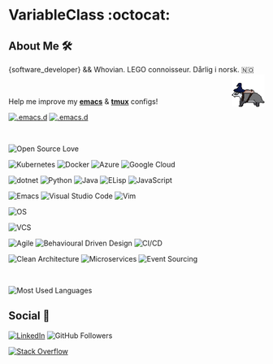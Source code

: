 # VariableClass :octocat:

## About Me :hammer_and_wrench:

{software_developer} && Whovian. LEGO connoisseur. Dårlig i norsk. :norway:
[<img src="https://github.com/VariableClass/VariableClass/blob/master/res/badger.gif?raw=true" width=64 align="right" style="image-rendering: pixelated;" />](https://github.com/VariableClass/2d-platfomer)

<br />

Help me improve my [__emacs__](https://github.com/VariableClass/.emacs.d) & [__tmux__](https://github.com/VariableClass/.tmux) configs!

[![.emacs.d](https://github-readme-stats.vercel.app/api/pin/?username=VariableClass&repo=.emacs.d)](https://github.com/VariableClass/.emacs.d)
[![.emacs.d](https://github-readme-stats.vercel.app/api/pin/?username=VariableClass&repo=tmux)](https://github.com/VariableClass/.tmux)

<br />

![Open Source Love](https://badges.frapsoft.com/os/v1/open-source.png?v=103)

![Kubernetes](https://img.shields.io/badge/platform-kubernetes-blue?style=flat&logo=kubernetes&logoColor=white)
![Docker](https://img.shields.io/badge/platform-docker-blue?style=flat&logo=docker&logoColor=white)
![Azure](https://img.shields.io/badge/platform-azure-navy?style=flat&logo=microsoft%20azure&logoColor=white)
![Google Cloud](https://img.shields.io/badge/platform-google%20cloud-darkred?style=flat&logo=google%20cloud&logoColor=white)

![dotnet](https://img.shields.io/badge/language-c%23-purple?style=flat&logo=.net&logoColor=white)
![Python](https://img.shields.io/badge/language-python-blue?style=flat&logo=python&logoColor=white)
![Java](https://img.shields.io/badge/language-java-orange?style=flat&logo=java&logoColor=white)
![ELisp](https://img.shields.io/badge/language-elisp-violet?style=flat&logo=gnu%20emacs&logoColor=white)
![JavaScript](https://img.shields.io/badge/language-javascript-yellow?style=flat&logo=javascript&logoColor=white)

![Emacs](https://img.shields.io/badge/editor-emacs-violet?style=flat&logo=gnu%20emacs&logoColor=white)
![Visual Studio Code](https://img.shields.io/badge/editor-vs%20code-blue?style=flat&logo=visual%20studio%20code&logoColor=white)
![Vim](https://img.shields.io/badge/editor-vim-darkgreen?style=flat&logo=vim&logoColor=white)

![OS](https://img.shields.io/badge/os-*nix-yellow?style=flat&logo=linux&logoColor=white)

![VCS](https://img.shields.io/badge/vcs-git-orange?style=flat&logo=git&logoColor=white)

![Agile](https://img.shields.io/badge/methodology-agile-blue?style=flat)
![Behavioural Driven Design](https://img.shields.io/badge/methodology-bdd-blue?style=flat)
![CI/CD](https://img.shields.io/badge/methodology-ci/cd-blue?style=flat)

![Clean Architecture](https://img.shields.io/badge/design%20pattern-clean%20architecture-blue?style=flat)
![Microservices](https://img.shields.io/badge/design%20pattern-microservices-blue?style=flat)
![Event Sourcing](https://img.shields.io/badge/design%20pattern-event%20sourcing-blue?style=flat)

<br />

![Most Used Languages](https://github-readme-stats.vercel.app/api/top-langs/?username=VariableClass&layout=compact&hide=HLSL)
<br />

## Social :rocket:

[![LinkedIn](https://img.shields.io/badge/LinkedIn-Calle%20Veale-blue?style=social&logo=linkedin)](https://www.linkedin.com/in/callumveale/)
![GitHub Followers](https://img.shields.io/github/followers/VariableClass?label=Follow&style=social)

[![Stack Overflow](https://github-readme-stackoverflow.vercel.app/?userID=7744187&layout=compact)](https://stackoverflow.com/users/7744187/)
